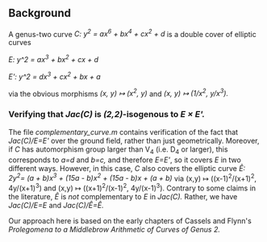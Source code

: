 ## Background
A genus-two curve _C: y<sup>2</sup> = ax<sup>6</sup> + bx<sup>4</sup> + cx<sup>2</sup> + d_ is a double cover of elliptic curves

_E: y^2 = ax<sup>3</sup> + bx<sup>2</sup> + cx + d_

_E': y^2 = dx<sup>3</sup> + cx<sup>2</sup> + bx + a_

via the obvious morphisms _(x, y) ↦ (x<sup>2</sup>, y)_ and _(x, y) ↦ (1/x<sup>2</sup>, y/x<sup>3</sup>)._

### Verifying that _Jac(C)_ is _(2,2)_-isogenous to _E × E'._
The file _complementary_curve.m_ contains verification of the fact that _Jac(C)/E=E'_ over the ground field,
rather than just geometrically. Moreover, if _C_ has automorphism group larger than V<sub>4</sub> (i.e. D<sub>4</sub> or larger),
this corresponds to _a=d_ and _b=c,_ and therefore _E=E'_, so it covers _E_ in two different ways. However, in this case, _C_ also covers
the elliptic curve 
_Ê: 2y<sup>2</sup>= (a + b)x<sup>3</sup> + (15a - b)x<sup>2</sup> + (15a - b)x + (a + b)_
via (x,y) ↦ ((x-1)<sup>2</sup>/(x+1)<sup>2</sup>, 4y/(x+1)<sup>3</sup>) and (x,y) ↦ ((x+1)<sup>2</sup>/(x-1)<sup>2</sup>, 4y/(x-1)<sup>3</sup>).
Contrary to some claims in the literature, _Ê_ is _not_ complementary to _E_ in _Jac(C)._
Rather, we have _Jac(C)/E=E_ and _Jac(C)/Ê=Ê._

Our approach here is based on the early chapters of Cassels and Flynn's _Prolegomena to a Middlebrow Arithmetic of Curves of Genus 2._
